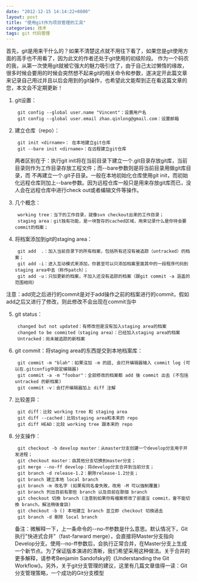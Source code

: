 ```yaml
---
date: "2012-12-15 14:14:22+0800"
layout: post
title: "使用git作为项目管理的工具"
categories: 技术
tags: git 代码管理
---
```


首先，git是用来干什么的？如果不清楚这点就不用往下看了，如果您是git使用方面的高手也不用看了，因为此文的作者还处于git使用的初级阶段。
作为一个码农的我，从第一次使用git就被它强大的魅力吸引住了，由于自己太过懒惰的缘故，很多时候会要用的时候会突然想不起来git的相关命令和参数，遂决定开此篇文章来记录自己用过并且以后会用到的git操作，也希望此文能帮到正在看这篇文章的您，本文会不定期更新！

1. git设置： 

		git config --global user.name "Vincent"：设置用户名
		git config --global user.email zhao.qinlong@gmail.com：设置邮箱
	
2. 建立仓库（repo）： 

		git init <dirname>： 在本地建立git仓库
		git --bare init <dirname>：在远程建立git仓库

	两者区别在于：执行git init将在当前目录下建立一个.git目录存放git库，当前目录则作为工作目录存放工程文件；而--bare参数则是将当前目录用做git库目录，而 不再建立一个.git子目录。一般在本地初始化仓库使用git init，而初始化远程仓库则加上--bare参数。因为远程仓库一般只是用来存放git库而已，没人会在远程仓库中进行check out或者编辑文件等操作。
	
3. 几个概念： 

		working tree：当下的工作目录，就像svn checkout出来的工作目录；
		staging area：git独有功能，是一块暂存的cached区域，用来记录什么是你待会要commit的档案；
		
4. 将档案添加到git的staging area： 

		git add  .：加入当前目录下的所有档案，包括所有还没有被追踪（untracked）的档案；
		git add -i：进入互动模式来添加，你甚至可以只添加档案里面其中的一段程序代码到staging area中去（称作patch）；
		git add -u：只加更新的档案，不加入还没有追踪的档案（跟git commit -a 涵盖的范围相同）
注意：add完之后进行的commit是对于add操作之前的档案进行的commit，假如add之后又进行了修改，则此修改不会出现在commit当中

5. git status： 

		changed but not updated：有修改但是没有加入staging area的档案
		changed to be commited（staging area）：已经加入staging area的档案 
		Untracked：尚未被追踪的新档案
		
6. git commit：将staging area的东西提交到本地档案库： 

		git commit -m "blah"：如果沒加 -m 的話, 会打开编辑器输入 commit log (可以在.gitconfig中設定编辑器) 
		git commit -a -m "foobar"：全部修改的档案都 add 後 commit 出去 (不包括 untracked 的新档案) 
		git commit -v：会打开编辑器加上 diff 注解
		
7. 比较差异： 

		git diff：比较 working tree 和 staging area
		git diff --cached：比较staging area和本来的 repo
		git diff HEAD：比较 working tree 跟本来的 repo
		
8. 分支操作： 

		git checkout -b develop master：从master分支创建一个develop分支用于开发进程；
		git checkout master：由其他分支切换到master分支；
		git merge --no-ff develop：将develop分支合并到当前分支；
		git branch -d release-1.2：删除release-1.2分支；
		git branch 建立本地 local branch 
		git branch -m 改名字 (如果有同名會失敗，改用 -M 可以強制覆蓋) 
		git branch 列出目前有那些 branch 以及目前在那個 branch 
		git checkout 切換 branch (注意到如果你有檔案修改了卻還沒 commit，會不能切換 branch，解法稍後會談) 
		git checkout -b () 本地建立 branch 並立即 checkout 切換過去 
		git branch -d 刪除 local branch 
	备注：微解释一下，上一条命令的--no-ff参数是什么意思。默认情况下，Git执行"快进式合并"（fast-farward merge），会直接将Master分支指向Develop分支。使用--no-ff参数后，会执行正常合并，在Master分支上生成一个新节点。为了保证版本演进的清晰，我们希望采用这种做法。关于合并的更多解释，请参考Benjamin Sandofsky的《Understanding the Git Workflow》。另外，关于git分支管理的建议，这里有几篇文章值得一读：Git分支管理策略，一个成功的Git分支模型

